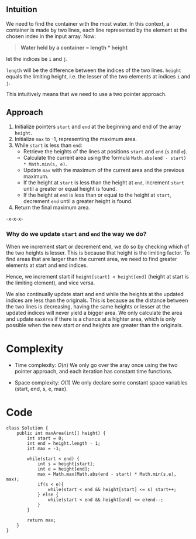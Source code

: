 ## Intuition
We need to find the container with the most water. In this context, a container is made by two lines, each line represented by the element at the chosen index in the input array. Now:

> **Water held by a container = length * height**

let the indices be `i` and `j`.

`length` will be the difference between the indices of the two lines. 
`height` equals the limiting height, i.e. the lesser of the two elements at indices `i` and `j`. 

This intuitively means that we need to use a two pointer approach.
<!-- Describe your first thoughts on how to solve this problem. -->

## Approach

1. Initialize pointers `start` and `end` at the beginning and end of the array `height`.
2. Initialize `max` to -1, representing the maximum area.
3. While `start` is less than `end`:
    - Retrieve the heights of the lines at positions `start` and `end` (`s` and `e`).
    - Calculate the current area using the formula `Math.abs(end - start) * Math.min(s, e)`.
    - Update `max` with the maximum of the current area and the previous maximum.
    - If the height at `start` is less than the height at `end`, increment `start` until a greater or equal height is found.
    - If the height at `end` is less than or equal to the height at `start`, decrement `end` until a greater height is found.
4. Return the final maximum area.
<!-- Describe your approach to solving the problem. -->

-x-x-x-

### Why do we update `start` and `end` the way we do?

When we increment start or decrement end, we do so by checking which of the two heights is lesser. This is because that height is the limiting factor. To find areas that are larger than the current area, we need to find greater elements at start and end indices. 

Hence, we increment start if `height[start] < height[end]` (height at start is the limiting element), and vice versa. 

We also continually update start and end while the heights at the updated indices are less than the originals. This is because as the distance between the two lines is decreasing, having the same heights or lesser at the updated indices will never yield a bigger area. We only calculate the area and update `maxArea` if there is a chance at a highter area, which is only possible when the new start or end heights are greater than the originals. 

# Complexity
- Time complexity: $O(n)$
    We only go over the aray once using the two pointer approach, and each iteration has constant time functions.
<!-- Add your time complexity here, e.g. $$O(n)$$ -->

- Space complexity: $O(1)$
    We only declare some constant space variables (start, end, s, e, max). 
<!-- Add your space complexity here, e.g. $$O(n)$$ -->

# Code
```
class Solution {
    public int maxArea(int[] height) {
        int start = 0;
        int end = height.length - 1;
        int max = -1;

        while(start < end) {
            int s = height[start];
            int e = height[end];
            max = Math.max(Math.abs(end - start) * Math.min(s,e), max);
            if(s < e){
                while(start < end && height[start] <= s) start++;
            } else {
                while(start < end && height[end] <= e)end--;
            }
        }

        return max;
    }
}
```